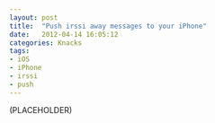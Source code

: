 ```yaml
---
layout: post
title:  "Push irssi away messages to your iPhone"
date:   2012-04-14 16:05:12
categories: Knacks
tags:
- iOS
- iPhone
- irssi
- push
---
```


(PLACEHOLDER)
